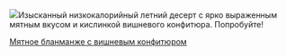 <!--2025-08-12 14:56:57-->
<div class="yb">
  <div class="rss povarenok"><a href="https://www.povarenok.ru/recipes/show/182988/"><img src="https://www.povarenok.ru/data/cache/2025aug/12/56/3186825_59841-640x480.jpg"></a>Изысканный низкокалорийный летний десерт с ярко выраженным мятным вкусом и кислинкой вишневого конфитюра. Попробуйте! <p class="titl"><a href="https://www.povarenok.ru/recipes/show/182988/">Мятное бланманже с вишневым конфитюром</a></p></div>
</div>
